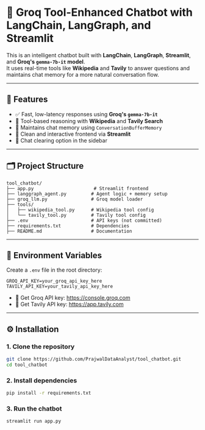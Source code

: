 # 🧠 Groq Tool-Enhanced Chatbot with LangChain, LangGraph, and Streamlit

This is an intelligent chatbot built with **LangChain**, **LangGraph**, **Streamlit**, and **Groq's `gemma-7b-it` model**.  
It uses real-time tools like **Wikipedia** and **Tavily** to answer questions and maintains chat memory for a more natural conversation flow.

---

## 🚀 Features

- ✅ Fast, low-latency responses using **Groq's `gemma-7b-it`**
- 🔧 Tool-based reasoning with **Wikipedia** and **Tavily Search**
- 🧠 Maintains chat memory using `ConversationBufferMemory`
- 💬 Clean and interactive frontend via **Streamlit**
- 🧼 Chat clearing option in the sidebar

---

## 🗂️ Project Structure

```
tool_chatbot/
├── app.py                      # Streamlit frontend
├── langgraph_agent.py         # Agent logic + memory setup
├── groq_llm.py                # Groq model loader
├── tools/
│   ├── wikipedia_tool.py      # Wikipedia tool config
│   └── tavily_tool.py         # Tavily tool config
├── .env                       # API keys (not committed)
├── requirements.txt           # Dependencies
├── README.md                  # Documentation
```

---

## 🔐 Environment Variables

Create a `.env` file in the root directory:

```
GROQ_API_KEY=your_groq_api_key_here
TAVILY_API_KEY=your_tavily_api_key_here
```

- 🔑 Get Groq API key: https://console.groq.com
- 🔑 Get Tavily API key: https://app.tavily.com

---

## ⚙️ Installation

### 1. Clone the repository

```bash
git clone https://github.com/PrajwalDataAnalyst/tool_chatbot.git
cd tool_chatbot
```

### 2. Install dependencies

```bash
pip install -r requirements.txt
```

### 3. Run the chatbot

```bash
streamlit run app.py
```